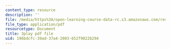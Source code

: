 ```yaml
---
content_type: resource
description: ''
file: /media/https%3A/open-learning-course-data-rc.s3.amazonaws.com/res-10-s95-physics-of-covid-19-transmission-fall-2020/196bdcfc39ad37a42003652f9022b294_o75BCkQL5Co.pdf
file_type: application/pdf
resourcetype: Document
title: 3play pdf file
uid: 196bdcfc-39ad-37a4-2003-652f9022b294
---
```


